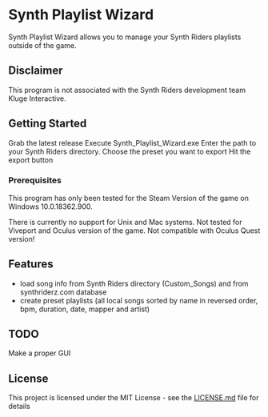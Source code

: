# Synth Playlist Wizard

Synth Playlist Wizard allows you to manage your Synth Riders playlists outside of the game.

## Disclaimer

This program is not associated with the Synth Riders development team Kluge Interactive.

## Getting Started

Grab the latest release
Execute Synth_Playlist_Wizard.exe
Enter the path to your Synth Riders directory.
Choose the preset you want to export
Hit the export button

### Prerequisites

This program has only been tested for the Steam Version of the game on Windows 10.0.18362.900.

There is currently no support for Unix and Mac systems.
Not tested for Viveport and Oculus version of the game.
Not compatible with Oculus Quest version!

## Features

* load song info from Synth Riders directory (Custom_Songs) and from synthriderz.com database
* create preset playlists (all local songs sorted by name in reversed order, bpm, duration, date, mapper and artist)

## TODO

Make a proper GUI

## License

This project is licensed under the MIT License - see the [LICENSE.md](LICENSE.md) file for details
